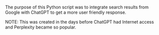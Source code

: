 The purpose of this Python script was to integrate search results from Google with ChatGPT to get a more user friendly response.

NOTE: This was created in the days before ChatGPT had Internet access and Perplexity became so popular.

